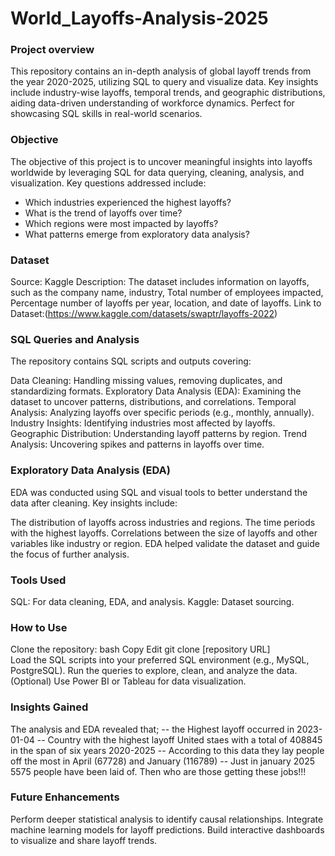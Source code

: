 # World_Layoffs-Analysis-2025
### Project overview
This repository contains an in-depth analysis of global layoff trends from  the year 2020-2025, utilizing SQL to query and visualize data. Key insights include industry-wise layoffs, temporal trends, and geographic distributions, aiding data-driven understanding of workforce dynamics. Perfect for showcasing SQL skills in real-world scenarios.

### Objective
The objective of this project is to uncover meaningful insights into layoffs worldwide by leveraging SQL for data querying, cleaning, analysis, and visualization. 
Key questions addressed include:

- Which industries experienced the highest layoffs?
- What is the trend of layoffs over time?
- Which regions were most impacted by layoffs?
- What patterns emerge from exploratory data analysis?
  
### Dataset
Source: Kaggle
Description: The dataset includes information on layoffs, such as the company name, industry, Total number of employees impacted, Percentage number of layoffs per year, location, and date of layoffs.
Link to Dataset:(https://www.kaggle.com/datasets/swaptr/layoffs-2022)

### SQL Queries and Analysis
The repository contains SQL scripts and outputs covering:

Data Cleaning: Handling missing values, removing duplicates, and standardizing formats.
Exploratory Data Analysis (EDA): Examining the dataset to uncover patterns, distributions, and correlations.
Temporal Analysis: Analyzing layoffs over specific periods (e.g., monthly, annually).
Industry Insights: Identifying industries most affected by layoffs.
Geographic Distribution: Understanding layoff patterns by region.
Trend Analysis: Uncovering spikes and patterns in layoffs over time.

### Exploratory Data Analysis (EDA)
EDA was conducted using SQL and visual tools to better understand the data after cleaning. Key insights include:

The distribution of layoffs across industries and regions.
The time periods with the highest layoffs.
Correlations between the size of layoffs and other variables like industry or region.
EDA helped validate the dataset and guide the focus of further analysis.

### Tools Used
SQL: For data cleaning, EDA, and analysis.
Kaggle: Dataset sourcing.

### How to Use
Clone the repository:
bash
Copy
Edit
git clone [repository URL]  
Load the SQL scripts into your preferred SQL environment (e.g., MySQL, PostgreSQL).
Run the queries to explore, clean, and analyze the data.
(Optional) Use Power BI or Tableau for data visualization.

### Insights Gained
The analysis and EDA revealed that;
--  the Highest layoff occurred in 2023-01-04
-- Country with the highest layoff United staes with a total of 408845 in the span of six years 2020-2025
-- According to this data they lay people off the most in April (67728) and January (116789)
-- Just in january 2025 5575 people have been laid of. Then who are those getting these jobs!!!


### Future Enhancements
Perform deeper statistical analysis to identify causal relationships.
Integrate machine learning models for layoff predictions.
Build interactive dashboards to visualize and share layoff trends.


